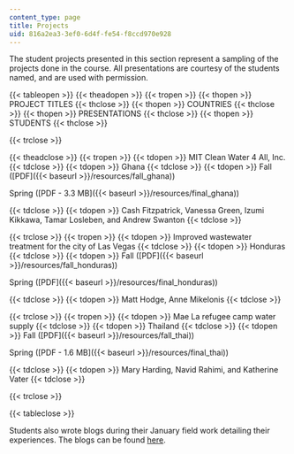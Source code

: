 ```yaml
---
content_type: page
title: Projects
uid: 816a2ea3-3ef0-6d4f-fe54-f8ccd970e928
---
```


The student projects presented in this section represent a sampling of the projects done in the course. All presentations are courtesy of the students named, and are used with permission.

{{< tableopen >}}
{{< theadopen >}}
{{< tropen >}}
{{< thopen >}}
PROJECT TITLES
{{< thclose >}}
{{< thopen >}}
COUNTRIES
{{< thclose >}}
{{< thopen >}}
PRESENTATIONS
{{< thclose >}}
{{< thopen >}}
STUDENTS
{{< thclose >}}

{{< trclose >}}

{{< theadclose >}}
{{< tropen >}}
{{< tdopen >}}
MIT Clean Water 4 All, Inc.
{{< tdclose >}}
{{< tdopen >}}
Ghana
{{< tdclose >}}
{{< tdopen >}}
Fall ([PDF]({{< baseurl >}}/resources/fall_ghana))

Spring ([PDF - 3.3 MB]({{< baseurl >}}/resources/final_ghana))


{{< tdclose >}}
{{< tdopen >}}
Cash Fitzpatrick, Vanessa Green, Izumi Kikkawa, Tamar Losleben, and Andrew Swanton
{{< tdclose >}}

{{< trclose >}}
{{< tropen >}}
{{< tdopen >}}
Improved wastewater treatment for the city of Las Vegas
{{< tdclose >}}
{{< tdopen >}}
Honduras
{{< tdclose >}}
{{< tdopen >}}
Fall ([PDF]({{< baseurl >}}/resources/fall_honduras))

Spring ([PDF]({{< baseurl >}}/resources/final_honduras))


{{< tdclose >}}
{{< tdopen >}}
Matt Hodge, Anne Mikelonis
{{< tdclose >}}

{{< trclose >}}
{{< tropen >}}
{{< tdopen >}}
Mae La refugee camp water supply
{{< tdclose >}}
{{< tdopen >}}
Thailand
{{< tdclose >}}
{{< tdopen >}}
Fall ([PDF]({{< baseurl >}}/resources/fall_thai))

Spring ([PDF - 1.6 MB]({{< baseurl >}}/resources/final_thai))


{{< tdclose >}}
{{< tdopen >}}
Mary Harding, Navid Rahimi, and Katherine Vater
{{< tdclose >}}

{{< trclose >}}

{{< tableclose >}}

Students also wrote blogs during their January field work detailing their experiences. The blogs can be found [here](http://web.mit.edu/watsan/studentblogs.html).
